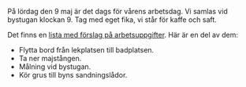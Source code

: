 På lördag den 9 maj är det dags för vårens arbetsdag. Vi samlas vid bystugan klockan 9. Tag med eget fika, vi står för kaffe och saft.

Det finns en [lista med förslag på arbetsuppgifter][arbetsuppgifter]. Här är en del av dem:

* Flytta bord från lekplatsen till badplatsen.
* Ta ner majstången.
* Målning vid bystugan.
* Kör grus till byns sandningslådor.

[arbetsuppgifter]: /assets/doc/20200506-arbetsdag-forslag-pa-arbetsuppgifter.pdf
